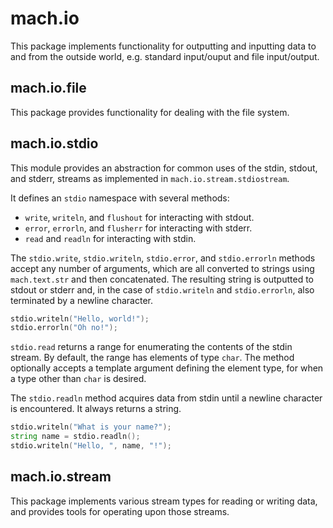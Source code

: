 # mach.io


This package implements functionality for outputting and inputting data to and
from the outside world, e.g. standard input/ouput and file input/output.


## mach.io.file


This package provides functionality for dealing with the file system.


## mach.io.stdio


This module provides an abstraction for common uses of the stdin, stdout, and
stderr, streams as implemented in `mach.io.stream.stdiostream`.

It defines an `stdio` namespace with several methods:
- `write`, `writeln`, and `flushout` for interacting with stdout.
- `error`, `errorln`, and `flusherr` for interacting with stderr.
- `read` and `readln` for interacting with stdin.

The `stdio.write`, `stdio.writeln`, `stdio.error`, and `stdio.errorln` methods
accept any number of arguments, which are all converted to strings using
`mach.text.str` and then concatenated.
The resulting string is outputted to stdout or stderr and, in the case of
`stdio.writeln` and `stdio.errorln`, also terminated by a newline character.

``` D
stdio.writeln("Hello, world!");
stdio.errorln("Oh no!");
```

`stdio.read` returns a range for enumerating the contents of the stdin stream.
By default, the range has elements of type `char`.
The method optionally accepts a template argument defining the element type,
for when a type other than `char` is desired.

The `stdio.readln` method acquires data from stdin until a newline character
is encountered. It always returns a string.

``` D
stdio.writeln("What is your name?");
string name = stdio.readln();
stdio.writeln("Hello, ", name, "!");
```


## mach.io.stream


This package implements various stream types for reading or writing data,
and provides tools for operating upon those streams.


